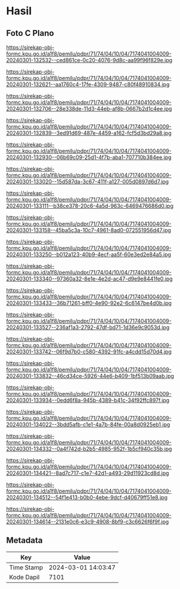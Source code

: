 # Hasil

## Foto C Plano

https://sirekap-obj-formc.kpu.go.id/a1f8/pemilu/pdpr/71/74/04/10/04/7174041004009-20240301-132532--ced861ce-0c20-4076-9d8c-aa99f96f829e.jpg

https://sirekap-obj-formc.kpu.go.id/a1f8/pemilu/pdpr/71/74/04/10/04/7174041004009-20240301-132621--aa1760c4-17fe-4309-9487-c80f48910834.jpg

https://sirekap-obj-formc.kpu.go.id/a1f8/pemilu/pdpr/71/74/04/10/04/7174041004009-20240301-132706--28e338de-11d3-44eb-af8b-0667b2d1c4ee.jpg

https://sirekap-obj-formc.kpu.go.id/a1f8/pemilu/pdpr/71/74/04/10/04/7174041004009-20240301-132839--3ed91d69-487e-4459-a162-fcf5d3bd29a8.jpg

https://sirekap-obj-formc.kpu.go.id/a1f8/pemilu/pdpr/71/74/04/10/04/7174041004009-20240301-132930--06b69c09-25d1-4f7b-aba1-707710b384ee.jpg

https://sirekap-obj-formc.kpu.go.id/a1f8/pemilu/pdpr/71/74/04/10/04/7174041004009-20240301-133020--15d587da-3c67-411f-a127-005d0897d6d7.jpg

https://sirekap-obj-formc.kpu.go.id/a1f8/pemilu/pdpr/71/74/04/10/04/7174041004009-20240301-133111--b38ce378-20c6-4a5d-963c-6469476686d0.jpg

https://sirekap-obj-formc.kpu.go.id/a1f8/pemilu/pdpr/71/74/04/10/04/7174041004009-20240301-133158--45ba5c3a-10c7-4961-8ad0-072551956d47.jpg

https://sirekap-obj-formc.kpu.go.id/a1f8/pemilu/pdpr/71/74/04/10/04/7174041004009-20240301-133250--b012a123-40b9-4ecf-aa5f-60e3ed2e84a5.jpg

https://sirekap-obj-formc.kpu.go.id/a1f8/pemilu/pdpr/71/74/04/10/04/7174041004009-20240301-133340--97360a32-8e1e-4e2d-ac47-d9e9e8441fe0.jpg

https://sirekap-obj-formc.kpu.go.id/a1f8/pemilu/pdpr/71/74/04/10/04/7174041004009-20240301-133433--36b71261-bff0-4e90-92e2-6c6147be4d0b.jpg

https://sirekap-obj-formc.kpu.go.id/a1f8/pemilu/pdpr/71/74/04/10/04/7174041004009-20240301-133527--236af1a3-2792-47df-bd71-1d36e9c9053d.jpg

https://sirekap-obj-formc.kpu.go.id/a1f8/pemilu/pdpr/71/74/04/10/04/7174041004009-20240301-133742--06f9d7b0-c580-4392-91fc-a4cdd15d70d4.jpg

https://sirekap-obj-formc.kpu.go.id/a1f8/pemilu/pdpr/71/74/04/10/04/7174041004009-20240301-133832--46cd34ce-5926-44e6-b409-1bf513b09aab.jpg

https://sirekap-obj-formc.kpu.go.id/a1f8/pemilu/pdpr/71/74/04/10/04/7174041004009-20240301-133934--0edd6f8a-945b-4389-b41c-34f92ffc897f.jpg

https://sirekap-obj-formc.kpu.go.id/a1f8/pemilu/pdpr/71/74/04/10/04/7174041004009-20240301-134022--3bdd5afb-c1e1-4a7b-84fe-00a8d0925eb1.jpg

https://sirekap-obj-formc.kpu.go.id/a1f8/pemilu/pdpr/71/74/04/10/04/7174041004009-20240301-134332--0a4f742d-b2b5-4985-952f-1b5cf940c35b.jpg

https://sirekap-obj-formc.kpu.go.id/a1f8/pemilu/pdpr/71/74/04/10/04/7174041004009-20240301-134421--8ad7c717-c1e7-42d1-a493-29d11923cd8d.jpg

https://sirekap-obj-formc.kpu.go.id/a1f8/pemilu/pdpr/71/74/04/10/04/7174041004009-20240301-134512--54f1e413-b0b0-4ebe-9dcf-d40679ff51e8.jpg

https://sirekap-obj-formc.kpu.go.id/a1f8/pemilu/pdpr/71/74/04/10/04/7174041004009-20240301-134614--2131e0c6-e3c9-4908-8bf9-c3c6626f6f9f.jpg


## Metadata

| Key        | Value               |
| ---------- | ------------------- |
| Time Stamp | 2024-03-01 14:03:47 |
| Kode Dapil | 7101                |



